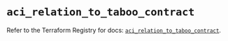 # `aci_relation_to_taboo_contract`

Refer to the Terraform Registry for docs: [`aci_relation_to_taboo_contract`](https://registry.terraform.io/providers/ciscodevnet/aci/2.17.0/docs/resources/relation_to_taboo_contract).

